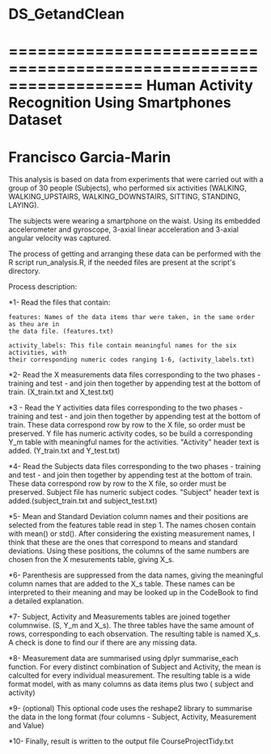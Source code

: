 # DS_GetandClean

==================================================================
Human Activity Recognition Using Smartphones Dataset
==================================================================
Francisco Garcia-Marin
==================================================================

This analysis is based on data from experiments that were carried out with a group of
30 people (Subjects), who performed six activities (WALKING, WALKING_UPSTAIRS,
WALKING_DOWNSTAIRS, SITTING, STANDING, LAYING).

The subjects were wearing a smartphone on the waist. Using its embedded accelerometer
and gyroscope, 3-axial linear acceleration and 3-axial angular velocity was captured.

The process of getting and arranging these data can be performed with the R script 
run_analysis.R, if the needed files are present at the script's directory.

Process description:

*1- Read the files that contain:

	features: Names of the data items thar were taken, in the same order as theu are in
	the data file. (features.txt)
	
	activity_labels: This file contain meaningful names for the six activities, with
	their corresponding numeric codes ranging 1-6, (activity_labels.txt)
	
*2- Read the X measurements data files corresponding to the two phases - training and test -
 and join then together by appending test at the bottom of train. (X_train.txt and
 X_test.txt)
 
*3 - Read the Y activities data files corresponding to the two phases - training and test -
 and join then together by appending test at the bottom of train. These data correspond
 row by row to the X file, so order must be preserved. Y file has numeric activity 
 codes, so be build a corresponding Y_m table with meaningful names for the activities. 
 "Activity" header text is added.
 (Y_train.txt and Y_test.txt)
 
*4- Read the Subjects data files corresponding to the two phases - training and test -
 and join then together by appending test at the bottom of train. These data correspond
 row by row to the X file, so order must be preserved. Subject file has numeric subject 
 codes. "Subject" header text is added.(subject_train.txt and subject_test.txt)
 
 *5- Mean and Standard Deviation column names and their positions are selected from the
  features table read in step 1.
  The names chosen contain with mean() or std(). After considering the existing
  measurement names, I think that these are the ones that correspond to means and 
  standard deviations.
  Using these positions, the columns of the same numbers are chosen fron the X
  mesurements table, giving X_s.
  
  *6- Parenthesis are suppressed from the data names, giving the meaningful column names 
  that are added to the X_s table. These names can be interpreted to their meaning
  and may be looked up in the CodeBook to find a detailed explanation.
  
  *7- Subject, Activity and Measurements tables are joined together columnwise. (S, Y_m
  and X_s). The three tables have the same amount of rows, corresponding to each
  observation. The resulting table is named X_s.
  A check is done to find our if there are any missing data.
  
  *8- Measurement data are summarised using dplyr summarise_each function. For every
  distinct combination of Subject and Activity, the mean is calculted for every
  individual measurement. The resulting table is a wide format model, with as many
  columns as data items plus two ( subject and activity)
  
  *9- (optional)  This optional code uses the reshape2 library to summarise the data
  in the long format (four columns - Subject, Activity, Measurement and Value)
  
  *10- Finally, result is written to the output file CourseProjectTidy.txt
  

